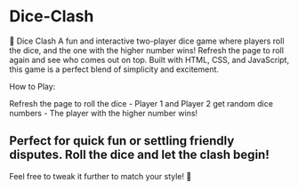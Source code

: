 # Dice-Clash
🎲 Dice Clash
A fun and interactive two-player dice game where players roll the dice, and the one with the higher number wins! Refresh the page to roll again and see who comes out on top. Built with HTML, CSS, and JavaScript, this game is a perfect blend of simplicity and excitement.

How to Play:

Refresh the page to roll the dice - Player 1 and Player 2 get random dice numbers - The player with the higher number wins!

Perfect for quick fun or settling friendly disputes. Roll the dice and let the clash begin!
-------------------------------------------------------------------------------------------
Feel free to tweak it further to match your style! 🚀
